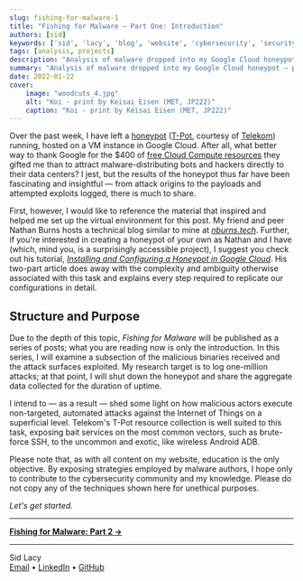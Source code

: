 ```yaml
---
slug: fishing-for-malware-1
title: "Fishing for Malware — Part One: Introduction"
authors: [sid]
keywords: ['sid', 'lacy', 'blog', 'website', 'cybersecurity', 'security', 'computer', 'honeypot', 'malware', 'tech', 'network']
tags: [analysis, projects]
description: "Analysis of malware dropped into my Google Cloud honeypot — preliminary notes"
summary: "Analysis of malware dropped into my Google Cloud honeypot — preliminary notes"
date: 2022-01-22
cover:
    image: "woodcuts_4.jpg"
    alt: "Koi - print by Keisai Eisen (MET, JP222)"
    caption: "Koi - print by Keisai Eisen (MET, JP222)"
---
```


Over the past week, I have left a [honeypot](https://usa.kaspersky.com/resource-center/threats/what-is-a-honeypot) ([T-Pot]((https://github.com/telekom-security/tpotce)), courtesy of [Telekom](https://github.com/telekom-security)) running, hosted on a VM instance in Google Cloud. After all, what better way to thank Google for the $400 of [free Cloud Compute resources](https://cloud.google.com/free/docs/gcp-free-tier) they gifted me than to attract malware-distributing bots and hackers directly to their data centers? I jest, but the results of the honeypot thus far have been fascinating and insightful — from attack origins to the payloads and attempted exploits logged, there is much to share.

First, however, I would like to reference the material that inspired and helped me set up the virtual environment for this post. My friend and peer Nathan Burns hosts a technical blog similar to mine at [*nburns.tech*](https://nburns.tech). Further, if you're interested in creating a honeypot of your own as Nathan and I have (which, mind you, is a surprisingly accessible project), I suggest you check out his tutorial, [*Installing and Configuring a Honeypot in Google Cloud*](https://nburns.tech/docs/Tutorials/honeypot_1). His two-part article does away with the complexity and ambiguity otherwise associated with this task and explains every step required to replicate our configurations in detail.

## Structure and Purpose

Due to the depth of this topic, *Fishing for Malware* will be published as a series of posts; what you are reading now is only the introduction. In this series, I will examine a subsection of the malicious binaries received and the attack surfaces exploited. My research target is to log one-million attacks; at that point, I will shut down the honeypot and share the aggregate data collected for the duration of uptime.

I intend to — as a result — shed some light on how malicious actors execute non-targeted, automated attacks against the Internet of Things on a superficial level. Telekom's T-Pot resource collection is well suited to this task, exposing bait services on the most common vectors, such as brute-force SSH, to the uncommon and exotic, like wireless Android ADB.

Please note that, as with all content on my website, education is the only objective. By exposing strategies employed by malware authors, I hope only to contribute to the cybersecurity community and my knowledge. Please do not copy any of the techniques shown here for unethical purposes.

*Let's get started.*

---

**[Fishing for Malware: Part 2 →](/posts/fishing-for-malware-2)**

---

Sid Lacy  
[Email](mailto:contact@swlacy.com?subject=Hello!) • [LinkedIn](https://www.linkedin.com/in/lacysw/) • [GitHub](https://github.com/lacysw)